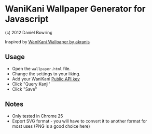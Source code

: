 # WaniKani Wallpaper Generator for Javascript
(c) 2012 Daniel Bowring

Inspired by [WaniKani Wallpaper by akranis](https://github.com/akranis/wanikaniwallpaper)

## Usage

- Open the `wallpaper.html` file.
- Change the settings to your liking.
- Add your WaniKani [Public API key](http://www.wanikani.com/account)
- Click "Query Kanji"
- Click "Save"

## Notes
- Only tested in Chrome 25
- Export SVG format - you will have to convert it to another format for most
uses (PNG is a good choice here)
